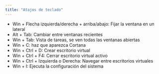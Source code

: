 ```yaml
---
title: "Atajos de teclado"
---
```


- Win + Flecha izquierda/derecha + arriba/abajo: Fijar la ventana en un lateral
- Alt + Tab: Cambiar entre ventanas recientes
- Win + Tab: Vista de tareas, se ven todas las ventanas abiertas
- Win + C: haz que aparezca Cortana
- Win + Ctrl + D: Crear escritorio virtual
- Win + Ctrl + F4: Cerrar escritorio virtual activo
- Win + Ctrl + Izquierda o Derecha: Navegar entre escritorios virtuales
- Win + I: Ejecuta la configuración del sistema
